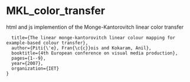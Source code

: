 # MKL_color_transfer

html and js implemention of the Monge-Kantorovitch linear color transfer

```@inproceedings{pitie2007linear,
  title={The linear monge-kantorovitch linear colour mapping for example-based colour transfer},
  author={Piti{\'e}, Fran{\c{c}}ois and Kokaram, Anil},
  booktitle={4th European conference on visual media production},
  pages={1--9},
  year={2007},
  organization={IET}
}
```
